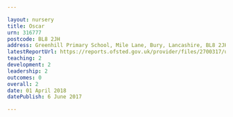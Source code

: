 ```yaml
---

layout: nursery
title: Oscar
urn: 316777
postcode: BL8 2JH
address: Greenhill Primary School, Mile Lane, Bury, Lancashire, BL8 2JH
latestReportUrl: https://reports.ofsted.gov.uk/provider/files/2700317/urn/316777.pdf
teaching: 2
development: 2
leadership: 2
outcomes: 0
overall: 2
date: 01 April 2018 
datePublish: 6 June 2017

---
```

